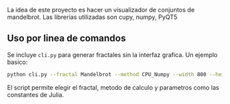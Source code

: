 La idea de este proyecto es hacer un visualizador de conjuntos de mandelbrot.
Las librerias utilizadas son cupy, numpy, PyQT5

## Uso por linea de comandos

Se incluye `cli.py` para generar fractales sin la interfaz grafica. Un ejemplo basico:

```bash
python cli.py --fractal Mandelbrot --method CPU_Numpy --width 800 --height 600 --max-iter 200 --output mandelbrot.png
```

El script permite elegir el fractal, metodo de calculo y parametros como las constantes de Julia.
